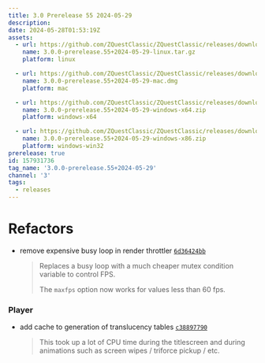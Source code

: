 ```yaml
---
title: 3.0 Prerelease 55 2024-05-29
description: 
date: 2024-05-28T01:53:19Z
assets: 
  - url: https://github.com/ZQuestClassic/ZQuestClassic/releases/download/3.0.0-prerelease.55%2B2024-05-29/3.0.0-prerelease.55%2B2024-05-29-linux.tar.gz
    name: 3.0.0-prerelease.55+2024-05-29-linux.tar.gz
    platform: linux

  - url: https://github.com/ZQuestClassic/ZQuestClassic/releases/download/3.0.0-prerelease.55%2B2024-05-29/3.0.0-prerelease.55%2B2024-05-29-mac.dmg
    name: 3.0.0-prerelease.55+2024-05-29-mac.dmg
    platform: mac

  - url: https://github.com/ZQuestClassic/ZQuestClassic/releases/download/3.0.0-prerelease.55%2B2024-05-29/3.0.0-prerelease.55%2B2024-05-29-windows-x64.zip
    name: 3.0.0-prerelease.55+2024-05-29-windows-x64.zip
    platform: windows-x64

  - url: https://github.com/ZQuestClassic/ZQuestClassic/releases/download/3.0.0-prerelease.55%2B2024-05-29/3.0.0-prerelease.55%2B2024-05-29-windows-x86.zip
    name: 3.0.0-prerelease.55+2024-05-29-windows-x86.zip
    platform: windows-win32
prerelease: true
id: 157931736
tag_name: '3.0.0-prerelease.55+2024-05-29'
channel: '3'
tags:
  - releases
---
```





# Refactors

- remove expensive busy loop in render throttler [`6d36424bb`](https://github.com/ZQuestClassic/ZQuestClassic/commit/6d36424bb990b52c7bf2fa560974807aef81a5a4)
   &nbsp;
   >Replaces a busy loop with a much cheaper mutex condition variable to control FPS.  
   >
   >The `maxfps` option now works for values less than 60 fps. 
   >

### Player

- add cache to generation of translucency tables [`c38897790`](https://github.com/ZQuestClassic/ZQuestClassic/commit/c388977909644f52613dfb3f157f24ab38bcaf7f)
   &nbsp;
   >This took up a lot of CPU time during the titlescreen and during animations such as screen wipes / triforce pickup / etc. 
   >
